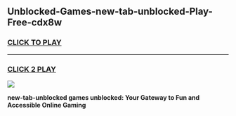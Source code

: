 
## Unblocked-Games-new-tab-unblocked-Play-Free-cdx8w
<h3>
<a href="https://premium76.site?title=new-tab-unblocked&ref=23A">CLICK TO PLAY</a></h3>
<hr>

<h3>
<a href="https://premium76.site?title=new-tab-unblocked&ref=23A">CLICK 2 PLAY</a>
  
</h3>

<a href="https://premium76.site?title=new-tab-unblocked&ref=23A"><img src="https://clearcache.store/games.png"></a>


**new-tab-unblocked games unblocked: Your Gateway to Fun and Accessible Online Gaming**

